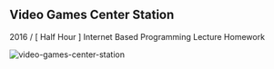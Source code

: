 
Video Games Center Station
---------------------
2016 / [ Half Hour ] Internet Based Programming Lecture Homework

![video-games-center-station](https://mir-s3-cdn-cf.behance.net/project_modules/1400/04aa1355790661.59935d185a7dd.png) 
